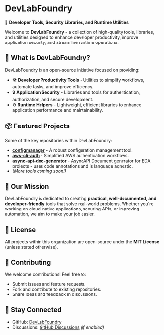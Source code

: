 # DevLabFoundry  

🚀 **Developer Tools, Security Libraries, and Runtime Utilities**  

Welcome to **DevLabFoundry** - a collection of high-quality tools, libraries, and utilities designed to enhance developer productivity, improve application security, and streamline runtime operations.  

## 🔹 What is DevLabFoundry?  

DevLabFoundry is an open-source initiative focused on providing:  

- 🛠 **Developer Productivity Tools** - Utilities to simplify workflows, automate tasks, and improve efficiency.
- 🔒 **Application Security** - Libraries and tools for authentication, authorization, and secure development.  
- ⚙️ **Runtime Helpers** - Lightweight, efficient libraries to enhance application performance and maintainability.  

## 📦 Featured Projects  

Some of the key repositories within DevLabFoundry:  

- **[configmanager](https://github.com/DevLabFoundry/configmanager)** - A robust configuration management tool.
- **[aws-cli-auth](https://github.com/DevLabFoundry/aws-cli-auth)** - Simplified AWS authentication workflows.  
- **[async-api-doc-generator](https://github.com/DevLabFoundry/async-api-generator)** - AsyncAPI Document generator for EDA projects - uses code annotations and is language agnostic.  
- *(More tools coming soon!)*  

## 🎯 Our Mission

DevLabFoundry is dedicated to creating **practical, well-documented, and developer-friendly** tools that solve real-world problems. Whether you're working on cloud-native applications, securing APIs, or improving automation, we aim to make your job easier.  

## 📜 License  

All projects within this organization are open-source under the **MIT License** (unless stated otherwise).  

## 🤝 Contributing

We welcome contributions! Feel free to:  

- Submit issues and feature requests.  
- Fork and contribute to existing repositories.  
- Share ideas and feedback in discussions.  

## 🔗 Stay Connected  

- GitHub: [DevLabFoundry](https://github.com/DevLabFoundry)  
- Discussions: [GitHub Discussions](https://github.com/DevLabFoundry/discussions) *(if enabled)*  

